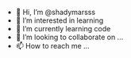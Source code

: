 - 👋 Hi, I’m @shadymarsss
- 👀 I’m interested in learning
- 🌱 I’m currently learning code
- 💞️ I’m looking to collaborate on ...
- 📫 How to reach me ...

<!---
shadymarsss/shadymarsss is a ✨ special ✨ repository because its `README.md` (this file) appears on your GitHub profile.
You can click the Preview link to take a look at your changes.
--->
